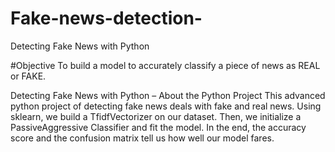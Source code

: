 # Fake-news-detection-

Detecting Fake News with Python 

#Objective
To build a model to accurately classify a piece of news as REAL or FAKE.

Detecting Fake News with Python – About the Python Project
This advanced python project of detecting fake news deals with fake and real news. Using sklearn, we build a TfidfVectorizer on our dataset. Then, we initialize a PassiveAggressive Classifier and fit the model. In the end, the accuracy score and the confusion matrix tell us how well our model fares.

 
